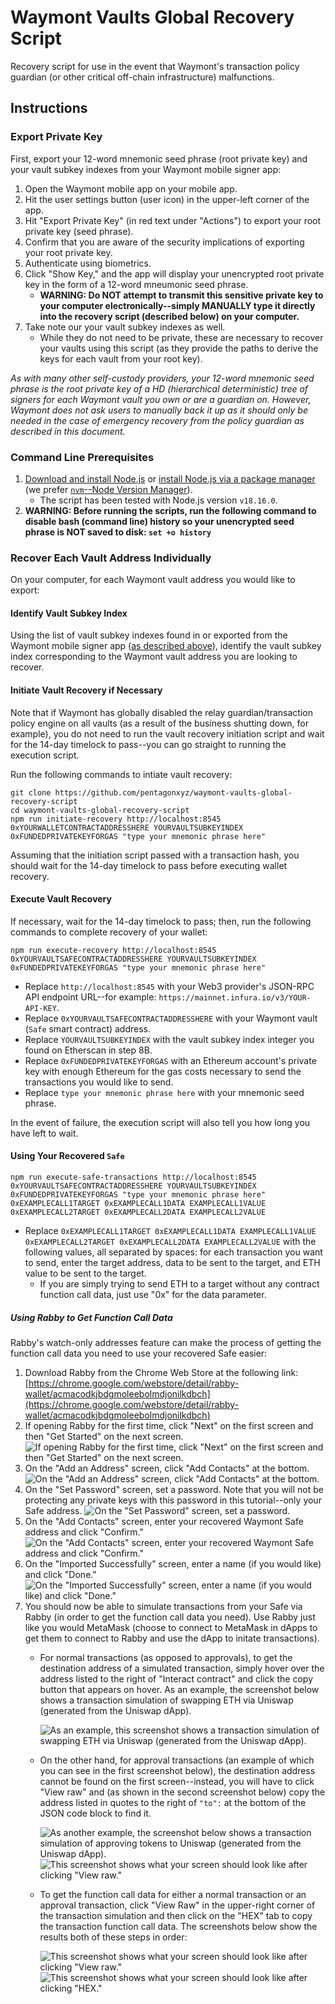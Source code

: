 # Waymont Vaults Global Recovery Script

Recovery script for use in the event that Waymont's transaction policy guardian (or other critical off-chain infrastructure) malfunctions.

## Instructions

### Export Private Key

First, export your 12-word mnemonic seed phrase (root private key) and your vault subkey indexes from your Waymont mobile signer app:

1. Open the Waymont mobile app on your mobile app.
2. Hit the user settings button (user icon) in the upper-left corner of the app.
3. Hit "Export Private Key" (in red text under "Actions") to export your root private key (seed phrase).
4. Confirm that you are aware of the security implications of exporting your root private key.
5. Authenticate using biometrics.
6. Click "Show Key," and the app will display your unencrypted root private key in the form of a 12-word mneumonic seed phrase.
    - **WARNING: Do NOT attempt to transmit this sensitive private key to your computer electronically--simply MANUALLY type it directly into the recovery script (described below) on your computer.**
7. Take note our your vault subkey indexes as well.
    - While they do not need to be private, these are necessary to recover your vaults using this script (as they provide the paths to derive the keys for each vault from your root key).

*As with many other self-custody providers, your 12-word mnemonic seed phrase is the root private key of a HD (hierarchical deterministic) tree of signers for each Waymont vault you own or are a guardian on. However, Waymont does not ask users to manually back it up as it should only be needed in the case of emergency recovery from the policy guardian as described in this document.*

### Command Line Prerequisites

1. [Download and install Node.js](https://nodejs.org/en/download/) or [install Node.js via a package manager](https://nodejs.org/en/download/package-manager/) (we prefer [`nvm`--Node Version Manager](https://github.com/nvm-sh/nvm#install--update-script)).
    - The script has been tested with Node.js version `v18.16.0`.
2. **WARNING: Before running the scripts, run the following command to disable bash (command line) history so your unencrypted seed phrase is NOT saved to disk: `set +o history`**

### Recover Each Vault Address Individually

On your computer, for each Waymont vault address you would like to export:

#### Identify Vault Subkey Index

Using the list of vault subkey indexes found in or exported from the Waymont mobile signer app ([as described above](#export-private-key)), identify the vault subkey index corresponding to the Waymont vault address you are looking to recover.

#### Initiate Vault Recovery if Necessary

Note that if Waymont has globally disabled the relay guardian/transaction policy engine on all vaults (as a result of the business shutting down, for example), you do not need to run the vault recovery initiation script and wait for the 14-day timelock to pass--you can go straight to running the execution script.

Run the following commands to intiate vault recovery:

```
git clone https://github.com/pentagonxyz/waymont-vaults-global-recovery-script
cd waymont-vaults-global-recovery-script
npm run initiate-recovery http://localhost:8545 0xYOURWALLETCONTRACTADDRESSHERE YOURVAULTSUBKEYINDEX 0xFUNDEDPRIVATEKEYFORGAS "type your mnemonic phrase here"
```

Assuming that the initiation script passed with a transaction hash, you should wait for the 14-day timelock to pass before executing wallet recovery.

#### Execute Vault Recovery

If necessary, wait for the 14-day timelock to pass; then, run the following commands to complete recovery of your wallet:

```
npm run execute-recovery http://localhost:8545 0xYOURVAULTSAFECONTRACTADDRESSHERE YOURVAULTSUBKEYINDEX 0xFUNDEDPRIVATEKEYFORGAS "type your mnemonic phrase here"
```

- Replace `http://localhost:8545` with your Web3 provider's JSON-RPC API endpoint URL--for example: `https://mainnet.infura.io/v3/YOUR-API-KEY`.
- Replace `0xYOURVAULTSAFECONTRACTADDRESSHERE` with your Waymont vault (`Safe` smart contract) address.
- Replace `YOURVAULTSUBKEYINDEX` with the vault subkey index integer you found on Etherscan in step 8B.
- Replace `0xFUNDEDPRIVATEKEYFORGAS` with an Ethereum account's private key with enough Ethereum for the gas costs necessary to send the transactions you would like to send.
- Replace `type your mnemonic phrase here` with your mnemonic seed phrase.

In the event of failure, the execution script will also tell you how long you have left to wait.

#### Using Your Recovered `Safe`

```
npm run execute-safe-transactions http://localhost:8545 0xYOURVAULTSAFECONTRACTADDRESSHERE YOURVAULTSUBKEYINDEX 0xFUNDEDPRIVATEKEYFORGAS "type your mnemonic phrase here" 0xEXAMPLECALL1TARGET 0xEXAMPLECALL1DATA EXAMPLECALL1VALUE 0xEXAMPLECALL2TARGET 0xEXAMPLECALL2DATA EXAMPLECALL2VALUE
```

- Replace `0xEXAMPLECALL1TARGET 0xEXAMPLECALL1DATA EXAMPLECALL1VALUE 0xEXAMPLECALL2TARGET 0xEXAMPLECALL2DATA EXAMPLECALL2VALUE` with the following values, all separated by spaces: for each transaction you want to send, enter the target address, data to be sent to the target, and ETH value to be sent to the target.
    - If you are simply trying to send ETH to a target without any contract function call data, just use "0x" for the data parameter.

##### Using Rabby to Get Function Call Data

Rabby's watch-only addresses feature can make the process of getting the function call data you need to use your recovered Safe easier:

1. Download Rabby from the Chrome Web Store at the following link: [https://chrome.google.com/webstore/detail/rabby-wallet/acmacodkjbdgmoleebolmdjonilkdbch](https://chrome.google.com/webstore/detail/rabby-wallet/acmacodkjbdgmoleebolmdjonilkdbch)
2. If opening Rabby for the first time, click "Next" on the first screen and then "Get Started" on the next screen.
    ![If opening Rabby for the first time, click "Next" on the first screen and then "Get Started" on the next screen.](docs/rabby-onboarding.png)
3. On the "Add an Address" screen, click "Add Contacts" at the bottom.
    ![On the "Add an Address" screen, click "Add Contacts" at the bottom.](docs/rabby-add-address.png)
4. On the "Set Password" screen, set a password. Note that you will not be protecting any private keys with this password in this tutorial--only your Safe address.
    ![On the "Set Password" screen, set a password.](docs/rabby-set-password.png)
5. On the "Add Contacts" screen, enter your recovered Waymont Safe address and click "Confirm."
    ![On the "Add Contacts" screen, enter your recovered Waymont Safe address and click "Confirm."](docs/rabby-add-contacts.png)
6. On the "Imported Successfully" screen, enter a name (if you would like) and click "Done."
    ![On the "Imported Successfully" screen, enter a name (if you would like) and click "Done."](docs/rabby-imported-successfully.png)
7. You should now be able to simulate transactions from your Safe via Rabby (in order to get the function call data you need). Use Rabby just like you would MetaMask (choose to connect to MetaMask in dApps to get them to connect to Rabby and use the dApp to initate transactions).
    - For normal transactions (as opposed to approvals), to get the destination address of a simulated transaction, simply hover over the address listed to the right of "Interact contract" and click the copy button that appears on hover. As an example, the screenshot below shows a transaction simulation of swapping ETH via Uniswap (generated from the Uniswap dApp).

        ![As an example, this screenshot shows a transaction simulation of swapping ETH via Uniswap (generated from the Uniswap dApp).](docs/rabby-tx-swap.png)
    - On the other hand, for approval transactions (an example of which you can see in the first screenshot below), the destination address cannot be found on the first screen--instead, you will have to click "View raw" and (as shown in the second screenshot below) copy the address listed in quotes to the right of `"to":` at the bottom of the JSON code block to find it.

        ![As another example, the screenshot below shows a transaction simulation of approving tokens to Uniswap (generated from the Uniswap dApp).](docs/rabby-tx-approve.png)
        ![This screenshot shows what your screen should look like after clicking "View raw."](docs/rabby-tx-raw-data.png)
    - To get the function call data for either a normal transaction or an approval transaction, click "View Raw" in the upper-right corner of the transaction simulation and then click on the "HEX" tab to copy the transaction function call data. The screenshots below show the results both of these steps in order:

        ![This screenshot shows what your screen should look like after clicking "View raw."](docs/rabby-tx-raw-data.png)
        ![This screenshot shows what your screen should look like after clicking "HEX."](docs/rabby-tx-raw-hex.png)
